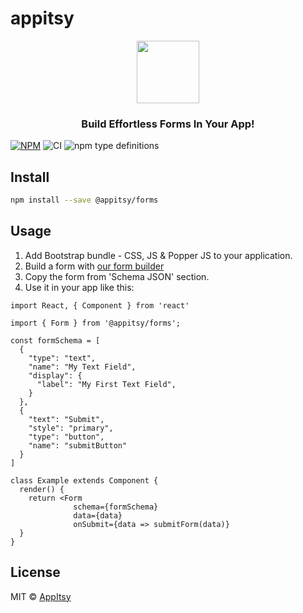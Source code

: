 # appitsy
<p align="center"><img height="100" src="https://github.com/appitsy/forms/blob/main/logo.ico?raw=true" /></p>

### <center> Build Effortless Forms In Your App! </center>

[![NPM](https://img.shields.io/npm/v/@appitsy/forms)](https://www.npmjs.com/package/@appitsy/forms)
![CI](https://github.com/appitsy/forms/workflows/CI/badge.svg)
![npm type definitions](https://img.shields.io/npm/types/@appitsy/forms)

## Install

```bash
npm install --save @appitsy/forms
```

## Usage

1. Add Bootstrap bundle - CSS, JS & Popper JS to your application.
2. Build a form with [our form builder](https://appitsy.com/form-builder/)
3. Copy the form from 'Schema JSON' section.
4. Use it in your app like this:

```tsx
import React, { Component } from 'react'

import { Form } from '@appitsy/forms';

const formSchema = [
  {
    "type": "text",
    "name": "My Text Field",
    "display": {
      "label": "My First Text Field",
    }
  },
  {
    "text": "Submit",
    "style": "primary",
    "type": "button",
    "name": "submitButton"
  }
]

class Example extends Component {
  render() {
    return <Form
              schema={formSchema}
              data={data}
              onSubmit={data => submitForm(data)}
  }
}
```

## License

MIT © [AppItsy](https://github.com/appitsy)
